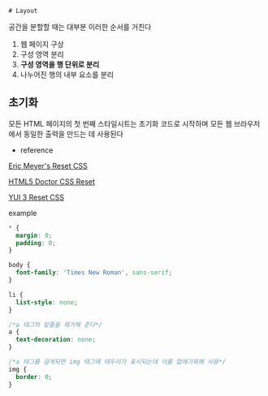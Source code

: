 	# Layout

공간을 분할할 때는 대부분 이러한 순서를 거친다

1. 웹 페이지 구상
2. 구성 영역 분리
3. **구성 영역을 행 단위로 분리**
4. 나누어진 행의 내부 요소를 분리



## 초기화

모든 HTML 페이지의 첫 번째 스타일시트는 초기화 코드로 시작하며 모든 웹 브라우저에서 동일한 출력을 만드는 데 사용된다

* reference

[Eric Meyer's Reset CSS](http://meyerweb.com/eric/tools/css/reset)

[HTML5 Doctor CSS Reset](http://html5doctor.com/html-5-reset-stylesheet)

[YUI 3 Reset CSS](http://developer.yahoo.com/yui/3/cssreset)



example

~~~css
* {
  margin: 0;
  padding: 0;
}

body {
  font-family: 'Times New Roman', sans-serif;
}

li {
  list-style: none;
}

/*a 태그의 밑줄을 제거해 준다*/
a {
  text-decoration: none;
}

/*a 태그를 걸게되면 img 태그에 테두리가 표시되는데 이를 없애기위해 사용*/
img {
  border: 0;
}

~~~



